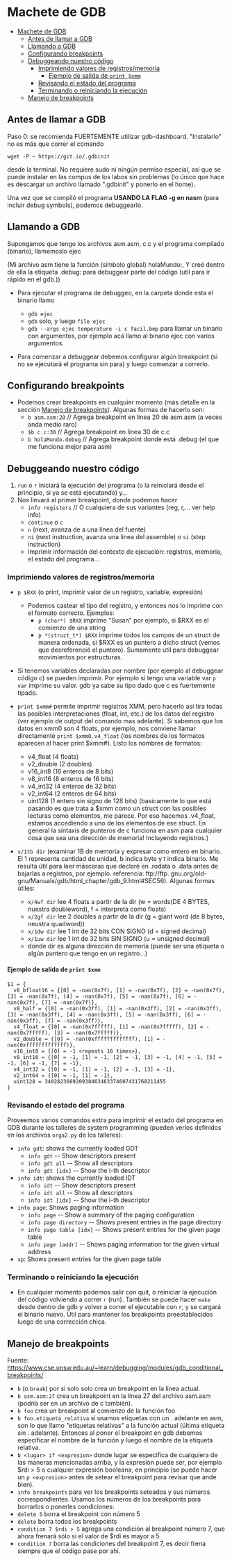 # Machete de GDB
- [Machete de GDB](#machete-de-gdb)
  - [Antes de llamar a GDB](#antes-de-llamar-a-gdb)
  - [Llamando a GDB](#llamando-a-gdb)
  - [Configurando breakpoints](#configurando-breakpoints)
  - [Debuggeando nuestro código](#debuggeando-nuestro-código)
    - [Imprimiendo valores de registros/memoria](#imprimiendo-valores-de-registrosmemoria)
      - [Ejemplo de salida de `print $xmm`](#ejemplo-de-salida-de-print-xmm)
    - [Revisando el estado del programa](#revisando-el-estado-del-programa)
    - [Terminando o reiniciando la ejecución](#terminando-o-reiniciando-la-ejecución)
  - [Manejo de breakpoints](#manejo-de-breakpoints)

## Antes de llamar a GDB

Paso 0: se recomienda FUERTEMENTE utilizar gdb-dashboard. "Instalarlo" no es más que correr el comando 

`wget -P ~ https://git.io/.gdbinit`

desde la terminal. No requiere sudo ni ningún permiso especial, así que se puede instalar en las compus de los labos sin problemas (lo único que hace es descargar un archivo llamado ".gdbinit" y ponerlo en el home).

Una vez que se compiló el programa **USANDO LA FLAG -g en nasm** (para incluir debug symbols), podemos debuggearlo.

## Llamando a GDB
Supongamos que tengo los archivos asm.asm, c.c y el programa compilado (binario), llamemoslo ejec

(Mi archivo asm tiene la función (símbolo global) holaMundo:, Y creé dentro de ella la etiqueta .debug: para debuggear parte del código (util para ir rápido en el gdb.))

* Para ejecutar el programa de debuggeo, en la carpeta donde esta el binario llamo
    * `gdb ejec` 
    * `gdb` solo, y luego `file ejec`
    * `gdb --args ejec temperature -i c facil.bmp` para llamar un binario con argumentos, por ejemplo acá llamo al binario ejec con varios argumentos.

* Para comenzar a debuggear debemos configurar algún breakpoint (si no se ejecutará el programa sin para) y luego comenzar a correrlo. 

## Configurando breakpoints
* Podemos crear breakpoints en cualquier momento (más detalle en la sección [Manejo de breakpoints](#manejo-de-breakpoints)). Algunas formas de hacerlo son:
    * `b asm.asm:20`       // Agrega breakpoint en linea 20 de asm.asm (a veces anda medio raro)
    * `$b c.c:30`          // Agrega breakpoint en linea 30 de c.c
    * `b holaMundo.debug`  // Agrega breakpoint donde está .debug (el que me funciona mejor para asm)

## Debuggeando nuestro código
1) `run` o `r` iniciará la ejecución del programa (o la reiniciará desde el principio, si ya se está ejecutando) y...
2) Nos llevará al primer breakpoint, donde podemos hacer
    * `info registers`     // O cualquiera de sus variantes (reg, r,... ver help info)
    * `continue` o `c`
    * `n` (next, avanza de a una linea del fuente)
    * `ni` (next instruction, avanza una linea del assemble) o `si` (step instruction)
    * Imprimir información del contexto de ejecución: registros, memoria, el estado del programa...

### Imprimiendo valores de registros/memoria

* `p $RXX` (o print, imprimir valor de un registro, variable, expresión)
   * Podemos castear el tipo del registro, y entonces nos lo imprime con el formato correcto. Ejemplos:
       * `p (char*) $RXX` imprime "Susan" por ejemplo, si $RXX es el comienzo de una string
       * `p *(struct_t*) $RXX` imprime todos los campos de un struct de manera ordenada, si $RXX es un puntero a dicho struct (vemos que desreferencié el puntero). Sumamente util para debuggear movimientos por estructuras.
* Si tenemos variables declaradas por nombre (por ejemplo al debuggear código c) se pueden imprimir. Por ejemplo si tengo una variable var `p var` imprime su valor. gdb ya sabe su tipo dado que c es fuertemente tipado.
* `print $xmm#` permite imprimir registros XMM, pero hacerlo así tira todas las posibles interpretaciones (float, int, etc.) de los datos del registro (ver ejemplo de output del comando mas adelante). Si sabemos que los datos en xmm0 son 4 floats, por ejemplo, nos conviene llamar directamente `print $xmm0.v4_float` (los nombres de los formatos aparecen al hacer print $xmm#). Listo los nombres de formatos:
   * v4_float (4 floats)
   * v2_double (2 doubles)
   * v16_int8 (16 enteros de 8 bits)
   * v8_int16 (8 enteros de 16 bits)
   * v4_int32 (4 enteros de 32 bits)
   * v2_int64 (2 enteros de 64 bits)
   * uint128 (1 entero sin signo de 128 bits)
   (basicamente lo que está pasando es que trata a $xmm como un struct con las posibles lecturas como elementos, me parece. Por eso hacemos .v4_float, estamos accediendo a uno de los elementos de ese struct. En general la sintaxis de punteros de c funciona en asm para cualquier cosa que sea una dirección de memoria! Incluyendo registros.)

* `x/1tb dir` (examinar 1B de memoria y expresar como entero en binario. El 1 representa cantidad de unidad, b indica byte y t indica binario. Me resulta útil para leer máscaras que declaré en .rodata o .data antes de bajarlas a registros, por ejemplo. referencia: ftp://ftp. gnu.org/old-gnu/Manuals/gdb/html_chapter/gdb_9.html#SEC56). Algunas formas útiles:
   * `x/4wf dir` lee 4 floats a partir de la dir   (w = words(DE 4 BYTES, nuestra doubleword), f = interpreta como floats)
   * `x/2gf dir` lee 2 doubles a partir de la dir (g = giant word (de 8 bytes, neustra quadword))
   * `x/1dw dir` lee 1 int de 32 bits CON SIGNO (d = signed decimal)
   * `x/1uw dir` lee 1 int de 32 bits SIN SIGNO (u = unsigned decimal)
   * donde dir es alguna dirección de memoria (puede ser una etiqueta o algún puntero que tengo en un registro...)

#### Ejemplo de salida de `print $xmm`

```
$1 = {
  v8_bfloat16 = {[0] = -nan(0x7f), [1] = -nan(0x7f), [2] = -nan(0x7f), [3] = -nan(0x7f), [4] = -nan(0x7f), [5] = -nan(0x7f), [6] = -nan(0x7f), [7] = -nan(0x7f)},
  v8_half = {[0] = -nan(0x3ff), [1] = -nan(0x3ff), [2] = -nan(0x3ff), [3] = -nan(0x3ff), [4] = -nan(0x3ff), [5] = -nan(0x3ff), [6] = -nan(0x3ff), [7] = -nan(0x3ff)},
  v4_float = {[0] = -nan(0x7fffff), [1] = -nan(0x7fffff), [2] = -nan(0x7fffff), [3] = -nan(0x7fffff)},
  v2_double = {[0] = -nan(0xfffffffffffff), [1] = -nan(0xfffffffffffff)},
  v16_int8 = {[0] = -1 <repeats 16 times>},
  v8_int16 = {[0] = -1, [1] = -1, [2] = -1, [3] = -1, [4] = -1, [5] = -1, [6] = -1, [7] = -1},
  v4_int32 = {[0] = -1, [1] = -1, [2] = -1, [3] = -1},
  v2_int64 = {[0] = -1, [1] = -1},
  uint128 = 340282366920938463463374607431768211455
}
```
### Revisando el estado del programa
Proveemos varios comandos extra para imprimir el estado del programa en GDB durante los talleres de system programming (pueden verlos definidos en los archivos `orga2.py` de los talleres):
* `info gdt`: shows the currently loaded GDT
    * `info gdt` -- Show descriptors present
    * `info gdt all` -- Show all descriptors
    * `info gdt [idx]` -- Show the i-th descriptor
* `info idt`: shows the currently loaded IDT
    * `info idt` -- Show descriptors present
    * `info idt all` -- Show all descriptors
    * `info idt [idx]` -- Show the i-th descriptor
* `info page`: Shows paging information
    * `info page` -- Show a summary of the paging configuration
    * `info page directory` -- Shows present entries in the page directory
    * `info page table [idx]` -- Shows present entries for the given page table
    * `info page [addr]` -- Shows paging information for the given virtual address
* `xp`: Shows present entries for the given page table


### Terminando o reiniciando la ejecución
* En cualquier momento podemos salir con quit, o reiniciar la ejecución del código volviendo a correr `r` (run). También se puede hacer `make` desde dentro de gdb y volver a correr el ejecutable con `r`, y se cargará el binario nuevo. Útil para mantener los breakpoints preestablecidos luego de una corrección chica. 

## Manejo de breakpoints
Fuente: https://www.cse.unsw.edu.au/~learn/debugging/modules/gdb_conditional_breakpoints/

* `b` (o `break`) por si solo solo crea un breakpoint en la línea actual.
* `b asm.asm:27` crea un breakpoint en la línea 27 del archivo asm.asm (podría ser en un archivo de c también).
* `b foo` crea un breakpoint al comienzo de la función foo
* `b foo.etiqueta_relativa` si usamos etiquetas con un . adelante en asm, son lo que llamo "etiquetas relativas" a la función actual (última etiqueta sin . adelante). Entonces al poner el breakpoint en gdb debemos especificar el nombre de la función y luego el nombre de la etiqueta relativa.
* `b <lugar> if <expresion>` donde lugar se especifica de cualquiera de las maneras mencionadas arriba, y la expresión puede ser, por ejemplo $rdi > 5 o cualquier expresión booleana, en principio (se puede hacer un `p <expresion>` antes de setear el breakpoint para revisar que ande bien).
* `info breakpoints` para ver los breakpoints seteados y sus números correspondientes. Usamos los números de los breakpoints para borrarlos o ponerles condiciones:
* `delete 5` borra el breakpoint con número 5
* `delete` borra todos los breakpoints
* `condition 7 $rdi > 5` agrega una condición al breakpoint número 7, que ahora frenará sólo si el valor de $rdi es mayor a 5
* `condition 7` borra las condiciones del breakpoint 7, es decir frena siempre que el código pase por ahí.
